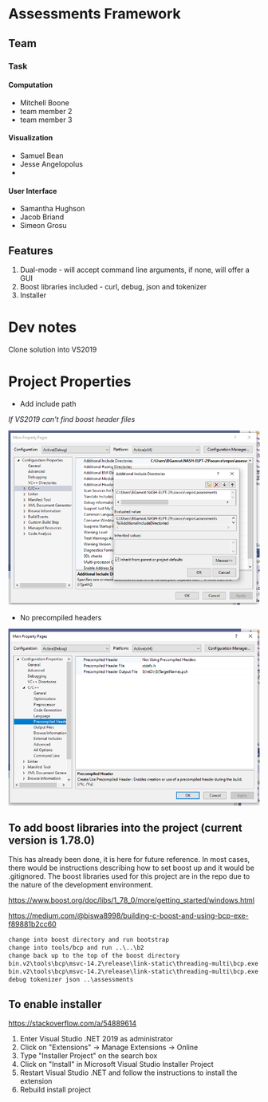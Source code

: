 # Assessments Framework

## Team

### Task

#### Computation
- Mitchell Boone
- team member 2
- team member 3

#### Visualization
- Samuel Bean
- Jesse Angelopolus
-


#### User Interface
- Samantha Hughson
- Jacob Briand
- Simeon Grosu

## Features

1. Dual-mode - will accept command line arguments, if none, will offer a GUI
1. Boost libraries included - curl, debug, json and tokenizer
1. Installer

# Dev notes

Clone solution into VS2019

# Project Properties

- Add include path  

*If VS2019 can't find boost header files*

![include](doc/include.png "include")

- No precompiled headers  

![no precompiled headers](doc/no-precompiled-headers.png "no precompiled headers")

## To add boost libraries into the project (current version is 1.78.0)

This has already been done, it is here for future reference. In most cases, there would be
instructions describing how to set boost up and it would be .gitignored. The boost libraries
used for this project are in the repo due to the nature of the development environment.

<https://www.boost.org/doc/libs/1_78_0/more/getting_started/windows.html>

<https://medium.com/@biswa8998/building-c-boost-and-using-bcp-exe-f89881b2cc60>

	change into boost directory and run bootstrap
	change into tools/bcp and run ..\..\b2
	change back up to the top of the boost directory
	bin.v2\tools\bcp\msvc-14.2\release\link-static\threading-multi\bcp.exe
	bin.v2\tools\bcp\msvc-14.2\release\link-static\threading-multi\bcp.exe debug tokenizer json ..\assessments

## To enable installer
<https://stackoverflow.com/a/54889614>

1. Enter Visual Studio .NET 2019 as administrator
1. Click on "Extensions" -> Manage Extensions -> Online
1. Type "Installer Project" on the search box
1. Click on "Install" in Microsoft Visual Studio Installer Project
1. Restart Visual Studio .NET and follow the instructions to install the extension
1. Rebuild install project
